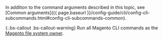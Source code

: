 In addition to the command arguments described in this topic, see [Common arguments]({{ page.baseurl }}/config-guide/cli/config-cli-subcommands.html#config-cli-subcommands-common).

{:.bs-callout .bs-callout-warning}
Run all Magento CLI commands as the [Magento file system owner]({{page.baseurl}}/config-guide/cli/config-cli.html#config-install-cli-first).
